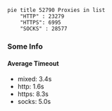 
```mermaid
pie title 52790 Proxies in list
    "HTTP" : 23279
    "HTTPS": 6995
    "SOCKS" : 28577
```

### Some Info
#### Average Timeout

- mixed: 3.4s
- http: 1.6s
- https: 8.3s
- socks: 5.0s